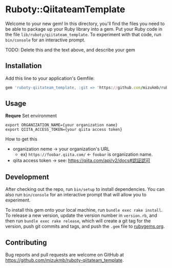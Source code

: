 # Ruboty::QiitateamTemplate

Welcome to your new gem! In this directory, you'll find the files you need to be able to package up your Ruby library into a gem. Put your Ruby code in the file `lib/ruboty/qiitateam_template`. To experiment with that code, run `bin/console` for an interactive prompt.

TODO: Delete this and the text above, and describe your gem

## Installation

Add this line to your application's Gemfile:

```ruby
gem 'ruboty-qiitateam_template, :git => 'https://github.com/mizukmb/ruboty-qiitateam_template.git
```
## Usage

**Requre**
Set environment

```
export ORGANIZATION_NAME={your organization name}
export QIITA_ACCESS_TOKEN={your qiita access token}
```

How to get this

- organization neme -> your organization's URL
  - ex) `https://foobar.qiita.com/` <- `foobar` is organization name.
- qiita access token -> see: https://qiita.com/api/v2/docs#認証認可

## Development

After checking out the repo, run `bin/setup` to install dependencies. You can also run `bin/console` for an interactive prompt that will allow you to experiment.

To install this gem onto your local machine, run `bundle exec rake install`. To release a new version, update the version number in `version.rb`, and then run `bundle exec rake release`, which will create a git tag for the version, push git commits and tags, and push the `.gem` file to [rubygems.org](https://rubygems.org).

## Contributing

Bug reports and pull requests are welcome on GitHub at https://github.com/mizukmb/ruboty-qiitateam_template.

